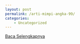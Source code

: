```yaml
---
layout: post
permalink: /arti-mimpi-angka-99/
categories:
    - Uncategorized
---
```


[Baca Selengkapnya](/05)
